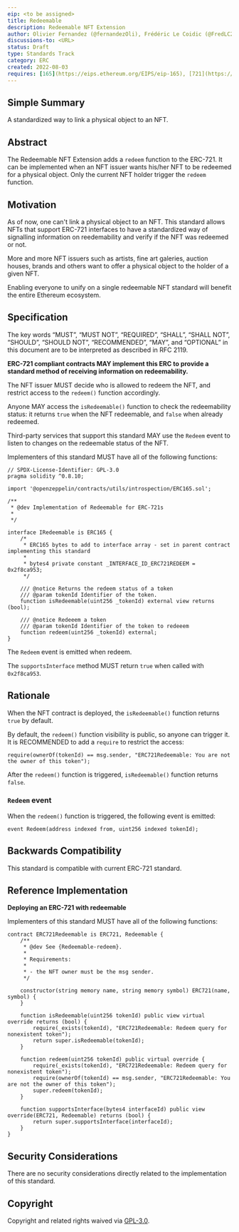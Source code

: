 ```yaml
---
eip: <to be assigned>
title: Redeemable
description: Redeemable NFT Extension
author: Olivier Fernandez (@fernandezOli), Frédéric Le Coidic (@FredLC29), Julien Béranger (@julienbrg)
discussions-to: <URL>
status: Draft
type: Standards Track
category: ERC
created: 2022-08-03
requires: [165](https://eips.ethereum.org/EIPS/eip-165), [721](https://eips.ethereum.org/EIPS/eip-721)
---
```


## Simple Summary

A standardized way to link a physical object to an NFT.

## Abstract

The Redeemable NFT Extension adds a `redeem` function to the ERC-721. It can be implemented when an NFT issuer wants his/her NFT to be redeemed for a physical object. Only the current NFT holder trigger the `redeem` function.

## Motivation

As of now, one can't link a physical object to an NFT. This standard allows NFTs that support ERC-721 interfaces to have a standardized way of signalling information on reedemability and verify if the NFT was redeemed or not.

More and more NFT issuers such as artists, fine art galeries, auction houses, brands and others want to offer a physical object to the holder of a given NFT.

Enabling everyone to unify on a single redeemable NFT standard will benefit the entire Ethereum ecosystem.

## Specification

The key words “MUST”, “MUST NOT”, “REQUIRED”, “SHALL”, “SHALL NOT”, “SHOULD”, “SHOULD NOT”, “RECOMMENDED”, “MAY”, and “OPTIONAL” in this document are to be interpreted as described in RFC 2119.

**ERC-721 compliant contracts MAY implement this ERC to provide a standard method of receiving information on redeemability.**

The NFT issuer MUST decide who is allowed to redeem the NFT, and restrict access to the `redeem()` function accordingly.

Anyone MAY access the `isRedeemable()` function to check the redeemability status: it returns `true` when the NFT redeemable, and `false` when already redeemed.

Third-party services that support this standard MAY use the `Redeem` event to listen to changes on the redeemable status of the NFT.

Implementers of this standard MUST have all of the following functions:

```solidity
// SPDX-License-Identifier: GPL-3.0
pragma solidity ^0.8.10;

import '@openzeppelin/contracts/utils/introspection/ERC165.sol';

/**
 * @dev Implementation of Redeemable for ERC-721s
 *
 */

interface IRedeemable is ERC165 {
	/*
	 * ERC165 bytes to add to interface array - set in parent contract implementing this standard
	 *
	 * bytes4 private constant _INTERFACE_ID_ERC721REDEEM = 0x2f8ca953;
	 */

	/// @notice Returns the redeem status of a token
	/// @param tokenId Identifier of the token.
	function isRedeemable(uint256 _tokenId) external view returns (bool);

	/// @notice Redeeem a token
	/// @param tokenId Identifier of the token to redeeem
	function redeem(uint256 _tokenId) external;
}
```

The `Redeem` event is emitted when redeem.

The `supportsInterface` method MUST return `true` when called with `0x2f8ca953`.

## Rationale

When the NFT contract is deployed, the `isRedeemable()` function returns `true` by default.

By default, the `redeem()` function visibility is public, so anyone can trigger it. It is RECOMMENDED to add a `require` to restrict the access:

```
require(ownerOf(tokenId) == msg.sender, "ERC721Redeemable: You are not the owner of this token");
```

After the `redeem()` function is triggered, `isRedeemable()` function returns `false`.

### `Redeem` event

When the `redeem()` function is triggered, the following event is emitted:

```
event Redeem(address indexed from, uint256 indexed tokenId);
```

## Backwards Compatibility

This standard is compatible with current ERC-721 standard.

## Reference Implementation

**Deploying an ERC-721 with redeemable**

Implementers of this standard MUST have all of the following functions:

```
contract ERC721Redeemable is ERC721, Redeemable {
	/**
	 * @dev See {Redeemable-redeem}.
	 *
	 * Requirements:
	 *
	 * - the NFT owner must be the msg sender.
	 */

	constructor(string memory name, string memory symbol) ERC721(name, symbol) {
	}

	function isRedeemable(uint256 tokenId) public view virtual override returns (bool) {
		require(_exists(tokenId), "ERC721Redeemable: Redeem query for nonexistent token");
		return super.isRedeemable(tokenId);
	}

	function redeem(uint256 tokenId) public virtual override {
		require(_exists(tokenId), "ERC721Redeemable: Redeem query for nonexistent token");
		require(ownerOf(tokenId) == msg.sender, "ERC721Redeemable: You are not the owner of this token");
		super.redeem(tokenId);
	}

	function supportsInterface(bytes4 interfaceId) public view override(ERC721, Redeemable) returns (bool) {
		return super.supportsInterface(interfaceId);
	}
}
```

## Security Considerations

There are no security considerations directly related to the implementation of this standard.

## Copyright

Copyright and related rights waived via [GPL-3.0](https://choosealicense.com/licenses/gpl-3.0/).
